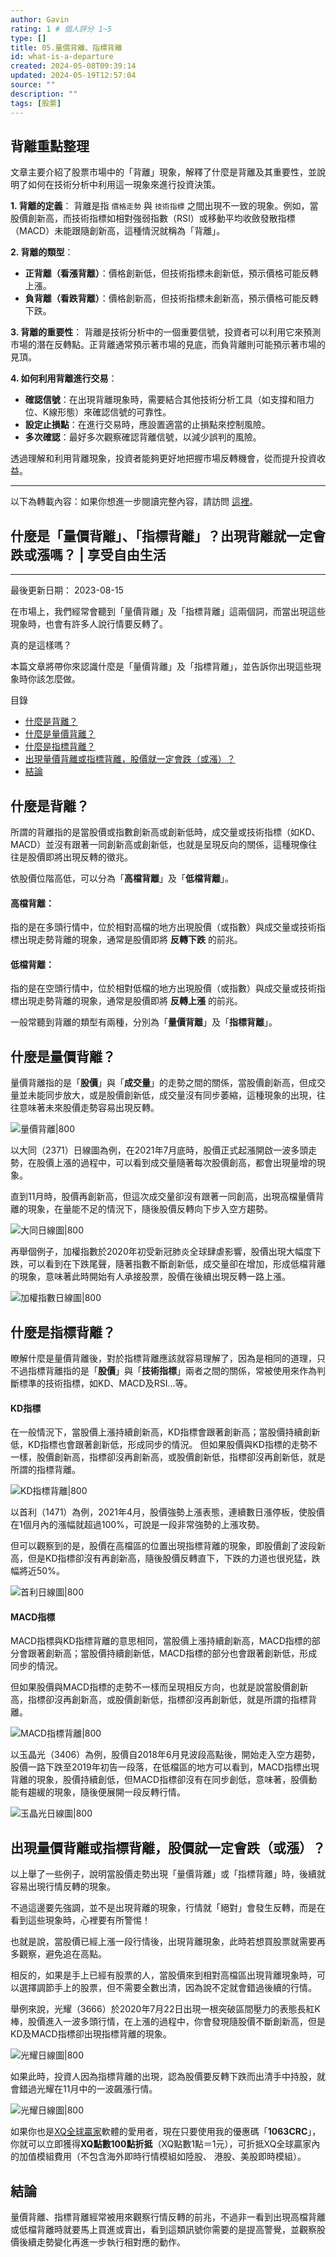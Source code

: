 ```yaml
---
author: Gavin
rating: 1 # 個人評分 1~5
type: []
title: 05.量價背離、指標背離
id: what-is-a-departure
created: 2024-05-08T09:39:14
updated: 2024-05-19T12:57:04
source: ""
description: ""
tags: [股票]
---
```


## 背離重點整理

文章主要介紹了股票市場中的「背離」現象，解釋了什麼是背離及其重要性，並說明了如何在技術分析中利用這一現象來進行投資決策。

**1. 背離的定義**： 背離是指 `價格走勢` 與 `技術指標` 之間出現不一致的現象。例如，當股價創新高，而技術指標如相對強弱指數（RSI）或移動平均收斂發散指標（MACD）未能跟隨創新高，這種情況就稱為「背離」。

**2. 背離的類型**：

- **正背離（看漲背離）**：價格創新低，但技術指標未創新低，預示價格可能反轉上漲。
- **負背離（看跌背離）**：價格創新高，但技術指標未創新高，預示價格可能反轉下跌。

**3. 背離的重要性**： 背離是技術分析中的一個重要信號，投資者可以利用它來預測市場的潛在反轉點。正背離通常預示著市場的見底，而負背離則可能預示著市場的見頂。

**4. 如何利用背離進行交易**：

- **確認信號**：在出現背離現象時，需要結合其他技術分析工具（如支撐和阻力位、K線形態）來確認信號的可靠性。
- **設定止損點**：在進行交易時，應設置適當的止損點來控制風險。
- **多次確認**：最好多次觀察確認背離信號，以減少誤判的風險。

透過理解和利用背離現象，投資者能夠更好地把握市場反轉機會，從而提升投資收益。

---

以下為轉載內容：如果你想進一步閱讀完整內容，請訪問 [這裡](https://enjoyfreedomlife.com/what-is-a-departure/)。
## 什麼是「量價背離」、「指標背離」？出現背離就一定會跌或漲嗎？ | 享受自由生活
---

最後更新日期： 2023-08-15

在市場上，我們經常會聽到「量價背離」及「指標背離」這兩個詞，而當出現這些現象時，也會有許多人說行情要反轉了。

真的是這樣嗎？

本篇文章將帶你來認識什麼是「量價背離」及「指標背離」，並告訴你出現這些現象時你該怎麼做。

目錄

-   [什麼是背離？](https://enjoyfreedomlife.com/what-is-a-departure/#%E4%BB%80%E9%BA%BC%E6%98%AF%E8%83%8C%E9%9B%A2%EF%BC%9F "什麼是背離？")
-   [什麼是量價背離？](https://enjoyfreedomlife.com/what-is-a-departure/#%E4%BB%80%E9%BA%BC%E6%98%AF%E9%87%8F%E5%83%B9%E8%83%8C%E9%9B%A2%EF%BC%9F "什麼是量價背離？")
-   [什麼是指標背離？](https://enjoyfreedomlife.com/what-is-a-departure/#%E4%BB%80%E9%BA%BC%E6%98%AF%E6%8C%87%E6%A8%99%E8%83%8C%E9%9B%A2%EF%BC%9F "什麼是指標背離？")
-   [出現量價背離或指標背離，股價就一定會跌（或漲）？](https://enjoyfreedomlife.com/what-is-a-departure/#%E5%87%BA%E7%8F%BE%E9%87%8F%E5%83%B9%E8%83%8C%E9%9B%A2%E6%88%96%E6%8C%87%E6%A8%99%E8%83%8C%E9%9B%A2%EF%BC%8C%E8%82%A1%E5%83%B9%E5%B0%B1%E4%B8%80%E5%AE%9A%E6%9C%83%E8%B7%8C%EF%BC%88%E6%88%96%E6%BC%B2%EF%BC%89%EF%BC%9F "出現量價背離或指標背離，股價就一定會跌（或漲）？")
-   [結論](https://enjoyfreedomlife.com/what-is-a-departure/#%E7%B5%90%E8%AB%96 "結論")

## **什麼是背離？**

所謂的背離指的是當股價或指數創新高或創新低時，成交量或技術指標（如KD、MACD）並沒有跟著一同創新高或創新低，也就是呈現反向的關係，這種現像往往是股價即將出現反轉的徵兆。

依股價位階高低，可以分為「**高檔背離**」及「**低檔背離**」。

#### **高檔背離：**

指的是在多頭行情中，位於相對高檔的地方出現股價（或指數）與成交量或技術指標出現走勢背離的現象，通常是股價即將 **反轉下跌** 的前兆。

#### **低檔背離：**

指的是在空頭行情中，位於相對低檔的地方出現股價（或指數）與成交量或技術指標出現走勢背離的現象，通常是股價即將 **反轉上漲** 的前兆。

一般常聽到背離的類型有兩種，分別為「**量價背離**」及「**指標背離**」。

## **什麼是量價背離？**

量價背離指的是「**股價**」與「**成交量**」的走勢之間的關係，當股價創新高，但成交量並未能同步放大，或是股價創新低，成交量沒有同步萎縮，這種現象的出現，往往意味著未來股價走勢容易出現反轉。

![量價背離|800](https://enjoyfreedomlife.com/wp-content/uploads/2022/08/%E9%87%8F%E5%83%B9%E8%83%8C%E9%9B%A2-1024x578.jpg)

以大同（2371）日線圖為例，在2021年7月底時，股價正式起漲開啟一波多頭走勢，在股價上漲的過程中，可以看到成交量隨著每次股價創高，都會出現量增的現象。

直到11月時，股價再創新高，但這次成交量卻沒有跟著一同創高，出現高檔量價背離的現象，在量能不足的情況下，隨後股價反轉向下步入空方趨勢。

![大同日線圖|800](https://enjoyfreedomlife.com/wp-content/uploads/2022/08/%E5%A4%A7%E5%90%8C%E6%97%A5%E7%B7%9A%E5%9C%96-1024x578.jpg)

再舉個例子，加權指數於2020年初受新冠肺炎全球肆虐影響，股價出現大幅度下跌，可以看到在下跌尾聲，隨著指數不斷創新低，成交量卻在增加，形成低檔背離的現象，意味著此時開始有人承接股票，股價在後續出現反轉一路上漲。

![加權指數日線圖|800](https://enjoyfreedomlife.com/wp-content/uploads/2022/08/%E5%8A%A0%E6%AC%8A%E6%8C%87%E6%95%B8%E6%97%A5%E7%B7%9A%E5%9C%96-1024x577.jpg)

## **什麼是指標背離？**

瞭解什麼是量價背離後，對於指標背離應該就容易理解了，因為是相同的道理，只不過指標背離指的是「**股價**」與「**技術指標**」兩者之間的關係，常被使用來作為判斷標準的技術指標，如KD、MACD及RSI…等。

#### **KD指標**

在一般情況下，當股價上漲持續創新高，KD指標會跟著創新高；當股價持續創新低，KD指標也會跟著創新低，形成同步的情況。 但如果股價與KD指標的走勢不一樣，股價創新高，指標卻沒再創新高，或股價創新低，指標卻沒再創新低，就是所謂的指標背離。

![KD指標背離|800](https://enjoyfreedomlife.com/wp-content/uploads/2022/08/KD%E6%8C%87%E6%A8%99%E8%83%8C%E9%9B%A2-1024x577.jpg)

以首利（1471）為例，2021年4月，股價強勢上漲表態，連續數日漲停板，使股價在1個月內的漲幅就超過100%，可說是一段非常強勢的上漲攻勢。

但可以觀察到的是，股價在高檔區的位置出現指標背離的現象，即股價創了波段新高，但是KD指標卻沒有再創新高，隨後股價反轉直下，下跌的力道也很兇猛，跌幅將近50%。

![首利日線圖|800](https://enjoyfreedomlife.com/wp-content/uploads/2022/08/%E9%A6%96%E5%88%A9%E6%97%A5%E7%B7%9A%E5%9C%96-1024x577.jpg)

#### **MACD指標**

MACD指標與KD指標背離的意思相同，當股價上漲持續創新高，MACD指標的部分會跟著創新高；當股價持續創新低，MACD指標的部分也會跟著創新低，形成同步的情況。

但如果股價與MACD指標的走勢不一樣而呈現相反方向，也就是說當股價創新高，指標卻沒再創新高，或股價創新低，指標卻沒再創新低，就是所謂的指標背離。

![MACD指標背離|800](https://enjoyfreedomlife.com/wp-content/uploads/2022/08/MACD%E6%8C%87%E6%A8%99%E8%83%8C%E9%9B%A2-1024x577.jpg)

以玉晶光（3406）為例，股價自2018年6月見波段高點後，開始走入空方趨勢，股價一路下跌至2019年初告一段落，在低檔區的地方可以看到，MACD指標出現背離的現象，股價持續創低，但MACD指標卻沒有在同步創低，意味著，股價動能有趨緩的現象，隨後便展開一段反轉行情。

![玉晶光日線圖|800](https://enjoyfreedomlife.com/wp-content/uploads/2022/08/%E7%8E%89%E6%99%B6%E5%85%89%E6%97%A5%E7%B7%9A%E5%9C%96-1024x577.jpg)

## **出現量價背離或指標背離，股價就一定會跌（或漲）？**

以上舉了一些例子，說明當股價走勢出現「量價背離」或「指標背離」時，後續就容易出現行情反轉的現象。

不過這邊要先強調，並不是出現背離的現象，行情就「絕對」會發生反轉，而是在看到這些現象時，心裡要有所警惕！

也就是說，當股價已經上漲一段行情後，出現背離現象，此時若想買股票就需要再多觀察，避免追在高點。

相反的，如果是手上已經有股票的人，當股價來到相對高檔區出現背離現象時，可以選擇調節手上的股票，但不需要全數出清，因為說不定就會錯過後續的行情。

舉例來說，光耀（3666）於2020年7月22日出現一根突破區間壓力的表態長紅K棒，股價進入一波多頭行情，在上漲的過程中，你會發現隨股價不斷創新高，但是KD及MACD指標卻出現指標背離的現象。

![光耀日線圖|800](https://enjoyfreedomlife.com/wp-content/uploads/2022/08/%E5%85%89%E8%80%80%E6%97%A5%E7%B7%9A%E5%9C%96_1-1024x578.jpg)

如果此時，投資人因為指標背離的出現，認為股價要反轉下跌而出清手中持股，就會錯過光耀在11月中的一波飆漲行情。

![光耀日線圖|800](https://enjoyfreedomlife.com/wp-content/uploads/2022/08/%E5%85%89%E8%80%80%E6%97%A5%E7%B7%9A%E5%9C%96_2-1024x578.jpg)

如果你也是[XQ全球贏家](https://www.xq.com.tw/XQlite-Download.aspx)軟體的愛用者，現在只要使用我的優惠碼「**1063CRC**」，你就可以立即獲得**XQ點數100點折抵**（XQ點數1點＝1元），可折抵XQ全球贏家內的加值模組費用（不包含海外即時行情模組如陸股、 港股、美股即時模組）。

## **結論**

量價背離、指標背離經常被用來觀察行情反轉的前兆，不過非一看到出現高檔背離或低檔背離時就要馬上買進或賣出，看到這類訊號你需要的是提高警覺，並觀察股價後續走勢變化再進一步執行相對應的動作。
